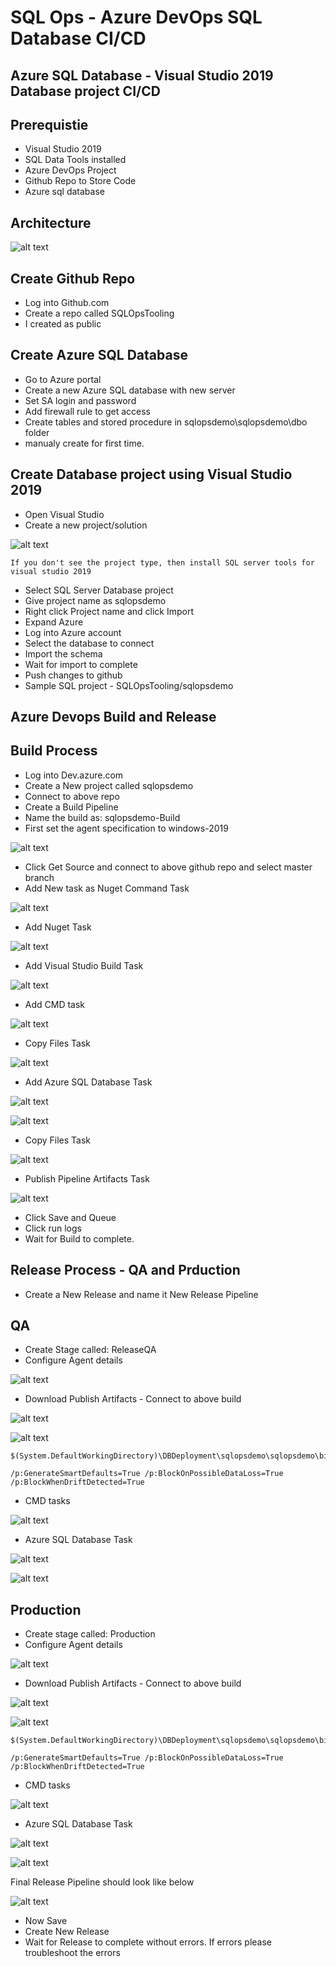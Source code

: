 # SQL Ops - Azure DevOps SQL Database CI/CD 

## Azure SQL Database - Visual Studio 2019 Database project CI/CD

## Prerequistie

- Visual Studio 2019
- SQL Data Tools installed
- Azure DevOps Project
- Github Repo to Store Code
- Azure sql database

## Architecture

![alt text](https://github.com/balakreshnan/SQLOpsTooling/blob/master/images/devopsarch.jpg "Architecture")

## Create Github Repo

- Log into Github.com
- Create a repo called SQLOpsTooling
- I created as public

## Create Azure SQL Database

- Go to Azure portal
- Create a new Azure SQL database with new server
- Set SA login and password
- Add firewall rule to get access
- Create tables and stored procedure in sqlopsdemo\sqlopsdemo\dbo folder
- manualy create for first time.

## Create Database project using Visual Studio 2019

- Open Visual Studio
- Create a new project/solution

![alt text](https://github.com/balakreshnan/SQLOpsTooling/blob/master/images/vsprj1.jpg "Project")

```
If you don't see the project type, then install SQL server tools for visual studio 2019
```

- Select SQL Server Database project
- Give project name as sqlopsdemo
- Right click Project name and click Import
- Expand Azure
- Log into Azure account
- Select the database to connect
- Import the schema
- Wait for import to complete
- Push changes to github
- Sample SQL project - SQLOpsTooling/sqlopsdemo

## Azure Devops Build and Release

## Build Process

- Log into Dev.azure.com
- Create a New project called sqlopsdemo
- Connect to above repo
- Create a Build Pipeline
- Name the build as: sqlopsdemo-Build
- First set the agent specification to windows-2019

![alt text](https://github.com/balakreshnan/SQLOpsTooling/blob/master/images/build1.jpg "Build")

- Click Get Source and connect to above github repo and select master branch
- Add New task as Nuget Command Task

![alt text](https://github.com/balakreshnan/SQLOpsTooling/blob/master/images/build2.jpg "Build")

- Add Nuget Task

![alt text](https://github.com/balakreshnan/SQLOpsTooling/blob/master/images/build3.jpg "Build")

- Add Visual Studio Build Task

![alt text](https://github.com/balakreshnan/SQLOpsTooling/blob/master/images/build4.jpg "Build")

- Add CMD task

![alt text](https://github.com/balakreshnan/SQLOpsTooling/blob/master/images/build5.jpg "Build")

- Copy Files Task

![alt text](https://github.com/balakreshnan/SQLOpsTooling/blob/master/images/build6.jpg "Build")

- Add Azure SQL Database Task

![alt text](https://github.com/balakreshnan/SQLOpsTooling/blob/master/images/build7.jpg "Build")

![alt text](https://github.com/balakreshnan/SQLOpsTooling/blob/master/images/build7-1.jpg "Build")

- Copy Files Task

![alt text](https://github.com/balakreshnan/SQLOpsTooling/blob/master/images/build8.jpg "Build")

- Publish Pipeline Artifacts Task

![alt text](https://github.com/balakreshnan/SQLOpsTooling/blob/master/images/build9.jpg "Build")

- Click Save and Queue
- Click run logs
- Wait for Build to complete.

## Release Process - QA and Prduction

- Create a New Release and name it New Release Pipeline

## QA

- Create Stage called: ReleaseQA
- Configure Agent details

![alt text](https://github.com/balakreshnan/SQLOpsTooling/blob/master/images/releaseqa1.JPG "Release QA")

- Download Publish Artifacts - Connect to above build

![alt text](https://github.com/balakreshnan/SQLOpsTooling/blob/master/images/releaseqa2.JPG "Release QA")

![alt text](https://github.com/balakreshnan/SQLOpsTooling/blob/master/images/releaseqa2-1.JPG "Release QA")

```
$(System.DefaultWorkingDirectory)\DBDeployment\sqlopsdemo\sqlopsdemo\bin\Release\sqlopsdemo.dacpac
```

```
/p:GenerateSmartDefaults=True /p:BlockOnPossibleDataLoss=True /p:BlockWhenDriftDetected=True
```

- CMD tasks

![alt text](https://github.com/balakreshnan/SQLOpsTooling/blob/master/images/releaseqa3.JPG "Release QA")

- Azure SQL Database Task

![alt text](https://github.com/balakreshnan/SQLOpsTooling/blob/master/images/releaseqa4.JPG "Release QA")

![alt text](https://github.com/balakreshnan/SQLOpsTooling/blob/master/images/releaseqa4-1.JPG "Release QA")

## Production

- Create stage called: Production
- Configure Agent details

![alt text](https://github.com/balakreshnan/SQLOpsTooling/blob/master/images/releaseprod1.JPG "Release PROD")

- Download Publish Artifacts - Connect to above build

![alt text](https://github.com/balakreshnan/SQLOpsTooling/blob/master/images/releaseprod2.JPG "Release PROD")

![alt text](https://github.com/balakreshnan/SQLOpsTooling/blob/master/images/releaseprod2-1.JPG "Release PROD")

```
$(System.DefaultWorkingDirectory)\DBDeployment\sqlopsdemo\sqlopsdemo\bin\Release\sqlopsdemo.dacpac
```

```
/p:GenerateSmartDefaults=True /p:BlockOnPossibleDataLoss=True /p:BlockWhenDriftDetected=True
```

- CMD tasks

![alt text](https://github.com/balakreshnan/SQLOpsTooling/blob/master/images/releaseprod3.JPG "Release PROD")

- Azure SQL Database Task

![alt text](https://github.com/balakreshnan/SQLOpsTooling/blob/master/images/releaseprod4.JPG "Release PROD")

![alt text](https://github.com/balakreshnan/SQLOpsTooling/blob/master/images/releaseprod4-1.JPG "Release PROD")

Final Release Pipeline should look like below

![alt text](https://github.com/balakreshnan/SQLOpsTooling/blob/master/images/releaseall1.jpg "Release ALL")

- Now Save
- Create New Release
- Wait for Release to complete without errors. If errors please troubleshoot the errors